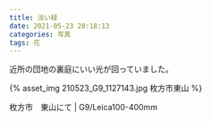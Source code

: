 ```yaml
---
title: 淡い緑
date: 2021-05-23 20:18:13
categories: 写真
tags: 花
---
```


近所の団地の裏庭にいい光が回っていました。

{% asset_img 210523_G9_1127143.jpg 枚方市東山 %}

枚方市　東山にて | G9/Leica100-400mm